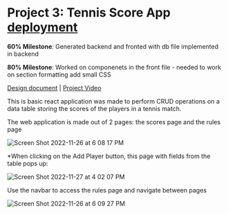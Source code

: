 # Project 3: Tennis Score App [deployment](https://tennis-score-app.onrender.com/)

**60% Milestone**: Generated backend and fronted with db file implemented in backend

**80% Milestone**: Worked on componenets in the front file - needed to work on section formatting add small CSS

[Design document](https://docs.google.com/document/d/1VgwMKVsohhOsmwjhokl076lA_3WfCfzL/edit?usp=sharing&ouid=111823684851826187074&rtpof=true&sd=true) | [Project Video](https://youtu.be/HrXIgWXDpMA)

This is basic react application was made to perform CRUD operations on a data table storing the scores of the players in a tennis match.

The web application is made out of 2 pages: the scores page and the rules page

![Screen Shot 2022-11-26 at 6 08 17 PM](https://user-images.githubusercontent.com/97770592/204116083-81f018e0-c0c1-4e97-bade-4a747f7cd6cd.png)

*When clicking on the Add Player button, this page with fields from the table pops up:

![Screen Shot 2022-11-27 at 4 02 07 PM](https://user-images.githubusercontent.com/97770592/204167029-c450b633-ad26-46f1-aeb0-00fb9e355814.png)


Use the navbar to access the rules page and navigate between pages

![Screen Shot 2022-11-26 at 6 09 27 PM](https://user-images.githubusercontent.com/97770592/204116109-dcf804e1-9193-49d4-a283-d454e8fd113e.png)
